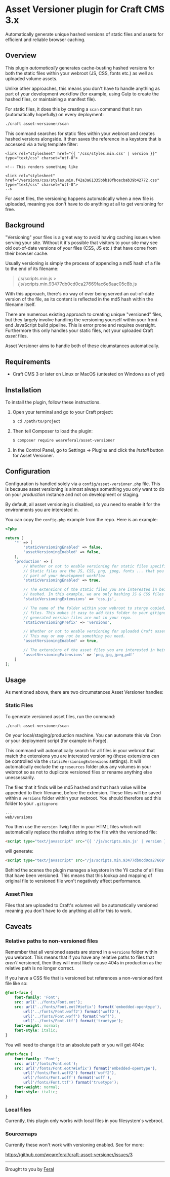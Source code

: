 # Asset Versioner plugin for Craft CMS 3.x

Automatically generate unique hashed versions of static files and assets for efficient and reliable browser caching.

## Overview

This plugin *automatically* generates cache-busting hashed versions for both the static files within your webroot (JS, CSS, fonts etc.) as well as uploaded volume assets.

Unlike other approaches, this means you don't have to handle anything as part of your development workflow (for example, using Gulp to create the hashed files, or maintaining a manifest file).

For static files, it does this by creating a `scan` command that it run (automatically hopefully) on every deployment:

```sh
./craft asset-versioner/scan
```

This command searches for static files within your webroot and creates hashed versions alongside. It then saves the reference in a keystore that is accessed via a twig template filter:

```twig
<link rel="stylesheet" href="{{ '/css/styles.min.css' | version }}" type="text/css" charset="utf-8">

<!-- This renders something like

<link rel="stylesheet" href="/versions/css/styles.min.f42a3a61335bbb10fbcecbab39b42772.css" type="text/css" charset="utf-8">
-->
```

For asset files, the versioning happens automatically when a new file is uploaded, meaning you don't have to do anything at all to get versioning for free.

## Background

"Versioning" your files is a great way to avoid having caching issues when serving your site. Without it it's possible that visitors to your site may see old out-of-date versions of your files (CSS, JS etc.) that have come from their browser cache.

Usually versioning is simply the process of appending a md5 hash of a file to the end of its filename:

> /js/scripts.min.js > /js/scripts.min.93477db0cd0ca27669fac6e6aac05c8b.js

With this approach, there's no way of ever being served an out-of-date version of the file, as its content is reflected in the md5 hash within the filename itself.

There are numerous existing approach to creating unique "versioned" files, but they largely involve handling the versioning yourself within your front-end JavaScript build pipeline. This is error prone and requires oversight. Furthermore this only handles your static files, not your uploaded Craft *asset* files.

Asset Versioner aims to handle both of these cicumstances automatically.

## Requirements

- Craft CMS 3 or later on Linux or MacOS (untested on Windows as of yet)

## Installation

To install the plugin, follow these instructions.

1. Open your terminal and go to your Craft project:

   ```sh
   $ cd /path/to/project
   ```

2. Then tell Composer to load the plugin:

   ```sh
   $ composer require weareferal/asset-versioner
   ```

3. In the Control Panel, go to Settings → Plugins and click the *Install* button for Asset Versioner.

## Configuration

Configuration is handled solely via a `config/asset-versioner.php` file. This is because asset versioning is almost always something you only want to do on your *production* instance and not on development or staging.

By default, all asset versioning is disabled, so you need to enable it for the environments you are interested in.

You can copy the `config.php` example from the repo. Here is an example:

```php
<?php

return [
    '*' => [
        'staticVersioningEnabled' => false,
        'assetVersioningEnabled' => false,
    ],
    'production' => [
        // Whether or not to enable versioning for static files specifically. 
        // Static files are the JS, CSS, png, jpeg, fonts ... that you use
        // part of your development workflow
        'staticVersioningEnabled' => true,

        // The extensions of the static files you are interested in being
        // hashed. In this example, we are only hashing JS & CSS files
        'staticVersioningExtensions' => 'css,js',

        // The name of the folder within your webroot to storge copied, versioned
        // files. This makes it easy to add this folder to your gitignore so that
        // generated version files are not in your repo.
        'staticVersioningPrefix' => 'versions',

        // Whether or not to enable versioning for uploaded Craft asset files.
        // This may or may not be something you need.
        'assetVersioningEnabled' => true,

        // The extensions of the asset files you are interested in being hashed.
        'assetVersioningExtensions' => 'png,jpg,jpeg,pdf'
    ]
];
```

## Usage

As mentioned above, there are two circumstances Asset Versioner handles:

### Static Files

To generate versioned asset files, run the command:

```sh
./craft asset-versioner/scan
```

On your local/staging/production machine. You can automate this via Cron or your deployment script (for example in Forge).

This command will automatically search for all files in your webroot that match the extensions you are interested versioning (these extensions can be controlled via the `staticVersioningExtensions` settings). It will automatically exclude the `cpresources` folder plus any volumes in your webroot so as not to duplicate versioned files or rename anything else unessessarily.

The files that it finds will be md5 hashed and that hash value will be appended to their filename, before the extension. These files will be saved within a `versions` folder within your webroot. You should therefore add this folder to your `.gitignore`:

```gitignore
...
web/versions
```

You then use the `version` Twig filter in your HTML files which will automatically replace the relative string to the file with the versioned file:

```html
<script type="text/javascript" src="{{ '/js/scripts.min.js' | version }}"></script>
```

will generate:

```html
<script type="text/javascript" src="/js/scripts.min.93477db0cd0ca27669fac6e6aac05c8b.js"></script>
```

Behind the scenes the plugin manages a keystore in the Yii cache of all files that have been versioned. This means that this lookup and mapping of original file to versioned file won't negatively affect performance.

### Asset Files

Files that are uploaded to Craft's volumes will be automatically versioned meaning you don't have to do anything at all for this to work.

## Caveats

### Relative paths to non-versioned files

Remember that all versioned assets are stored in a `versions` folder within you webroot. This means that if you have any relative paths to files that _aren't_ versioned, then they will most likely cause 404s in production as the relative path is no longer correct.

If you have a CSS file that is versioned but references a non-versioned font file like so:

```css
@font-face {
    font-family: 'Font';
    src: url('../fonts/Font.eot');
    src: url('../fonts/Font.eot?#iefix') format('embedded-opentype'),
        url('../fonts/Font.woff2') format('woff2'),
        url('../fonts/Font.woff') format('woff'),
        url('../fonts/Font.ttf') format('truetype');
    font-weight: normal;
    font-style: italic;
}
```

You will need to change it to an absolute path or you will get 404s:

```css
@font-face {
    font-family: 'Font';
    src: url('/fonts/Font.eot');
    src: url('/fonts/Font.eot?#iefix') format('embedded-opentype'),
        url('/fonts/Font.woff2') format('woff2'),
        url('/fonts/Font.woff') format('woff'),
        url('/fonts/Font.ttf') format('truetype');
    font-weight: normal;
    font-style: italic;
}
```

### Local files

Currently, this plugin only works with local files in you filesystem's webroot.

### Sourcemaps

Currently these won't work with versioning enabled. See for more:

https://github.com/weareferal/craft-asset-versioner/issues/3

---

Brought to you by [Feral](https://weareferal.com)

